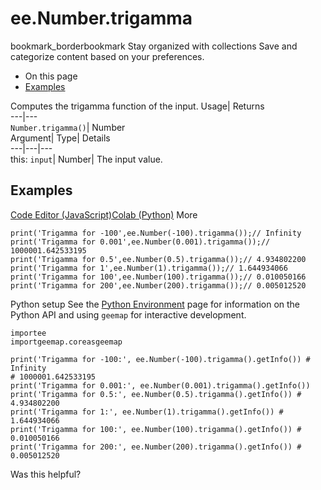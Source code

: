  
#  ee.Number.trigamma 
bookmark_borderbookmark Stay organized with collections  Save and categorize content based on your preferences.
  * On this page
  * [Examples](https://developers.google.com/earth-engine/apidocs/ee-number-trigamma#examples)


Computes the trigamma function of the input. 
Usage| Returns  
---|---  
`Number.trigamma()`| Number  
Argument| Type| Details  
---|---|---  
this: `input`| Number| The input value.  
## Examples
[Code Editor (JavaScript)](https://developers.google.com/earth-engine/apidocs/ee-number-trigamma#code-editor-javascript-sample)[Colab (Python)](https://developers.google.com/earth-engine/apidocs/ee-number-trigamma#colab-python-sample) More
```
print('Trigamma for -100',ee.Number(-100).trigamma());// Infinity
print('Trigamma for 0.001',ee.Number(0.001).trigamma());// 1000001.642533195
print('Trigamma for 0.5',ee.Number(0.5).trigamma());// 4.934802200
print('Trigamma for 1',ee.Number(1).trigamma());// 1.644934066
print('Trigamma for 100',ee.Number(100).trigamma());// 0.010050166
print('Trigamma for 200',ee.Number(200).trigamma());// 0.005012520
```
Python setup
See the [ Python Environment](https://developers.google.com/earth-engine/guides/python_install) page for information on the Python API and using `geemap` for interactive development.
```
importee
importgeemap.coreasgeemap
```
```
print('Trigamma for -100:', ee.Number(-100).trigamma().getInfo()) # Infinity
# 1000001.642533195
print('Trigamma for 0.001:', ee.Number(0.001).trigamma().getInfo())
print('Trigamma for 0.5:', ee.Number(0.5).trigamma().getInfo()) # 4.934802200
print('Trigamma for 1:', ee.Number(1).trigamma().getInfo()) # 1.644934066
print('Trigamma for 100:', ee.Number(100).trigamma().getInfo()) # 0.010050166
print('Trigamma for 200:', ee.Number(200).trigamma().getInfo()) # 0.005012520
```

Was this helpful?
